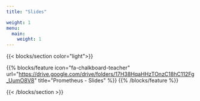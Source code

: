 ```yaml
---
title: "Slides"

weight: 1
menu:
  main:
    weight: 1
---
```


{{< blocks/section color="light">}}

{{% blocks/feature icon="fa-chalkboard-teacher" url="https://drive.google.com/drive/folders/17H38HqaHHzTOnzC18hC112Fg_UumO8V8" title="Prometheus - Slides" %}}
{{% /blocks/feature %}}

{{< /blocks/section >}}
